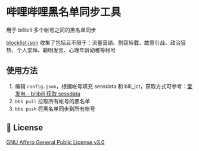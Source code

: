 # 哔哩哔哩黑名单同步工具

用于 bilibili 多个帐号之间的黑名单同步

[blocklist.json](blocklist.json) 收集了包括且不限于：流量营销、剽窃转载、故意引战、政治狂热、个人崇拜、聪明发言、心理年龄幼稚等帐号

## 使用方法

1. 编辑 `config.json`，根据帐号填充 sessdata 和 bili_jct，获取方式可参考：[爱发电 - bilibili 获取 sessdata](https://afdian.net/album/b80ef61c626411ea93f352540025c377/b341d694d72c11ea96c952540025c377)
2. `bbs pull` 拉取所有帐号的黑名单
3. `bbs push` 将黑名单同步到所有帐号

## 📄 License

[GNU Affero General Public License v3.0](https://choosealicense.com/licenses/agpl-3.0)
